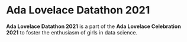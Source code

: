 # Ada Lovelace Datathon 2021

<strong>Ada Lovelace Datathon 2021</strong> is a part of the <strong>Ada Lovelace Celebration 2021</strong> to foster the enthusiasm of girls in data science. 
